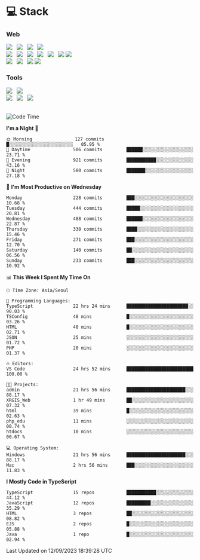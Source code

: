 <h1>💻 Stack</h1>
<div>
 <h3>Web</h3>
 <!-- badge : https://shields.io/ -->
 <!-- icon : https://simpleicons.org/?q=Get -->
 <img src="https://img.shields.io/badge/HTML5-e74c3c?style=flat-square&logo=HTML5&logoColor=white"/> &nbsp 
 <img src="https://img.shields.io/badge/CSS3-0A84FF?style=flat-square&logo=CSS3&logoColor=white"/> &nbsp 
 <img src="https://img.shields.io/badge/JavaScript-FFCD11?style=flat-square&logo=JavaScript&logoColor=white"/> &nbsp 
 <img src="https://img.shields.io/badge/TypeScript-3075C0?style=flat-square&logo=TypeScript&logoColor=white"/>
 <br/>
 <img src="https://img.shields.io/badge/Next-000000?style=flat-square&logo=nextdotjs&logoColor=white"/> &nbsp 
 <img src="https://img.shields.io/badge/React-00BCF6?style=flat-square&logo=React&logoColor=white"/> &nbsp 
 <img src="https://img.shields.io/badge/Redux-764ABC?style=flat-square&logo=Redux&logoColor=white"/> &nbsp
 <img src="https://img.shields.io/badge/Recoil-3578E5?style=flat-square&logo=recoil&logoColor=white"/> &nbsp
 <img src="https://img.shields.io/badge/React-Query-FF4154?style=flat-square&logo=reactquery&logoColor=white"/> &nbsp 
 <img src="https://img.shields.io/badge/styled%2Dcomponents-DB7093?style=flat-square&logo=styled%2Dcomponents&logoColor=white"/>
 <img src="https://img.shields.io/badge/CSS Modules-000000?style=flat-square&logo=CSS Modules&logoColor=white"/> &nbsp 
 <br/>
 <img src="https://img.shields.io/badge/Node-339933?style=flat-square&logo=Node.js&logoColor=white"/> &nbsp 
 <img src="https://img.shields.io/badge/Express-000000?style=flat-square&logo=Express&logoColor=white"/> &nbsp 
 <img src="https://img.shields.io/badge/MongoDB-47A248?style=flat-square&logo=MongoDB&logoColor=white"/>
 <img src="https://img.shields.io/badge/MariaDB-003545?style=flat-square&logo=mariadb&logoColor=white"/>
 
 <h3>Tools</h3>
 <img src="https://img.shields.io/badge/Visual Studio Code-007ACC?style=flat-square&logo=Visual Studio Code&logoColor=white"/> &nbsp 
 <img src="https://img.shields.io/badge/Postman-FF6C37?style=flat-square&logo=Postman&logoColor=white"/> &nbsp
 <br>
 <img src="https://img.shields.io/badge/Adobe Photoshop-31A8FF?style=flat-square&logo=Adobe Photoshop&logoColor=white"/> &nbsp 
 <img src="https://img.shields.io/badge/Adobe Illustrator-FF9A00?style=flat-square&logo=Adobe Illustrator&logoColor=white"/> &nbsp 
 <img src="https://img.shields.io/badge/Figma-F24E1E?style=flat-square&logo=Figma&logoColor=white"/> &nbsp
</div>

<br>

<!--START_SECTION:waka-->
![Code Time](http://img.shields.io/badge/Code%20Time-468%20hrs%2030%20mins-blue)

**I'm a Night 🦉** 

```text
🌞 Morning                127 commits         █░░░░░░░░░░░░░░░░░░░░░░░░   05.95 % 
🌆 Daytime                506 commits         ██████░░░░░░░░░░░░░░░░░░░   23.71 % 
🌃 Evening                921 commits         ███████████░░░░░░░░░░░░░░   43.16 % 
🌙 Night                  580 commits         ███████░░░░░░░░░░░░░░░░░░   27.18 % 
```
📅 **I'm Most Productive on Wednesday** 

```text
Monday                   228 commits         ███░░░░░░░░░░░░░░░░░░░░░░   10.68 % 
Tuesday                  444 commits         █████░░░░░░░░░░░░░░░░░░░░   20.81 % 
Wednesday                488 commits         ██████░░░░░░░░░░░░░░░░░░░   22.87 % 
Thursday                 330 commits         ████░░░░░░░░░░░░░░░░░░░░░   15.46 % 
Friday                   271 commits         ███░░░░░░░░░░░░░░░░░░░░░░   12.70 % 
Saturday                 140 commits         ██░░░░░░░░░░░░░░░░░░░░░░░   06.56 % 
Sunday                   233 commits         ███░░░░░░░░░░░░░░░░░░░░░░   10.92 % 
```


📊 **This Week I Spent My Time On** 

```text
🕑︎ Time Zone: Asia/Seoul

💬 Programming Languages: 
TypeScript               22 hrs 24 mins      ███████████████████████░░   90.03 % 
TSConfig                 48 mins             █░░░░░░░░░░░░░░░░░░░░░░░░   03.26 % 
HTML                     40 mins             █░░░░░░░░░░░░░░░░░░░░░░░░   02.71 % 
JSON                     25 mins             ░░░░░░░░░░░░░░░░░░░░░░░░░   01.72 % 
PHP                      20 mins             ░░░░░░░░░░░░░░░░░░░░░░░░░   01.37 % 

🔥 Editors: 
VS Code                  24 hrs 52 mins      █████████████████████████   100.00 % 

🐱‍💻 Projects: 
admin                    21 hrs 56 mins      ██████████████████████░░░   88.17 % 
XRGIS_Web                1 hr 49 mins        ██░░░░░░░░░░░░░░░░░░░░░░░   07.32 % 
html                     39 mins             █░░░░░░░░░░░░░░░░░░░░░░░░   02.63 % 
php_edu                  11 mins             ░░░░░░░░░░░░░░░░░░░░░░░░░   00.74 % 
htdocs                   10 mins             ░░░░░░░░░░░░░░░░░░░░░░░░░   00.67 % 

💻 Operating System: 
Windows                  21 hrs 56 mins      ██████████████████████░░░   88.17 % 
Mac                      2 hrs 56 mins       ███░░░░░░░░░░░░░░░░░░░░░░   11.83 % 
```

**I Mostly Code in TypeScript** 

```text
TypeScript               15 repos            ███████████░░░░░░░░░░░░░░   44.12 % 
JavaScript               12 repos            █████████░░░░░░░░░░░░░░░░   35.29 % 
HTML                     3 repos             ██░░░░░░░░░░░░░░░░░░░░░░░   08.82 % 
EJS                      2 repos             █░░░░░░░░░░░░░░░░░░░░░░░░   05.88 % 
Java                     1 repo              █░░░░░░░░░░░░░░░░░░░░░░░░   02.94 % 
```




 Last Updated on 12/09/2023 18:39:28 UTC
<!--END_SECTION:waka-->

